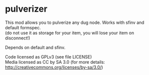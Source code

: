 # pulverizer  


This mod allows you to pulverize any dug node. 
Works with sfinv and default formspec.  
(do not use it as storage for your item, you will lose your item on disconnect!)


Depends on default and sfinv.


Code licensed as GPLv3 (see file LICENSE)  
Media licensed as CC by SA 3.0 (for more details: http://creativecommons.org/licenses/by-sa/3.0/)  
